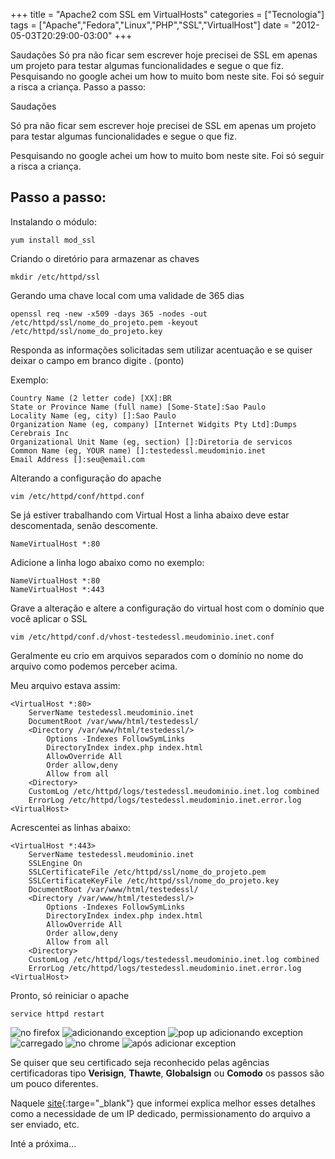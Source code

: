 +++
title = "Apache2 com SSL em VirtualHosts"
categories = ["Tecnologia"]
tags = ["Apache","Fedora","Linux","PHP","SSL","VirtualHost"]
date = "2012-05-03T20:29:00-03:00"
+++

Saudações Só pra não ficar sem escrever hoje precisei de SSL em apenas
um projeto para testar algumas funcionalidades e segue o que fiz.
Pesquisando no google achei um how to muito bom neste site. Foi só seguir
a risca a criança. Passo a passo:

<!--continua-->

Saudações

Só pra não ficar sem escrever hoje precisei de SSL em apenas um projeto
para testar algumas funcionalidades e segue o que fiz.

Pesquisando no google achei um how to muito bom neste site.
Foi só seguir a risca a criança.

## Passo a passo:

Instalando o módulo:

    yum install mod_ssl

Criando o diretório para armazenar as chaves

    mkdir /etc/httpd/ssl

Gerando uma chave local com uma validade de 365 dias

    openssl req -new -x509 -days 365 -nodes -out /etc/httpd/ssl/nome_do_projeto.pem -keyout /etc/httpd/ssl/nome_do_projeto.key

Responda as informações solicitadas sem utilizar acentuação e se quiser
deixar o campo em branco digite . (ponto)

Exemplo:

    Country Name (2 letter code) [XX]:BR
    State or Province Name (full name) [Some-State]:Sao Paulo
    Locality Name (eg, city) []:Sao Paulo
    Organization Name (eg, company) [Internet Widgits Pty Ltd]:Dumps Cerebrais Inc
    Organizational Unit Name (eg, section) []:Diretoria de servicos
    Common Name (eg, YOUR name) []:testedessl.meudominio.inet
    Email Address []:seu@email.com

Alterando a configuração do apache

    vim /etc/httpd/conf/httpd.conf

Se já estiver trabalhando com Virtual Host a linha abaixo deve estar
descomentada, senão descomente.

    NameVirtualHost *:80

Adicione a linha logo abaixo como no exemplo:

    NameVirtualHost *:80
    NameVirtualHost *:443

Grave a alteração e altere a configuração do virtual host com o domínio
que você aplicar o SSL

    vim /etc/httpd/conf.d/vhost-testedessl.meudominio.inet.conf

Geralmente eu crio em arquivos separados com o domínio no nome do arquivo
como podemos perceber acima.

Meu arquivo estava assim:

    <VirtualHost *:80>
        ServerName testedessl.meudominio.inet
        DocumentRoot /var/www/html/testedessl/
        <Directory /var/www/html/testedessl/>
            Options -Indexes FollowSymLinks
            DirectoryIndex index.php index.html
            AllowOverride All
            Order allow,deny
            Allow from all
        <Directory>
        CustomLog /etc/httpd/logs/testedessl.meudominio.inet.log combined
        ErrorLog /etc/httpd/logs/testedessl.meudominio.inet.error.log
    <VirtualHost>

Acrescentei as linhas abaixo:

    <VirtualHost *:443>
        ServerName testedessl.meudominio.inet
        SSLEngine On
        SSLCertificateFile /etc/httpd/ssl/nome_do_projeto.pem
        SSLCertificateKeyFile /etc/httpd/ssl/nome_do_projeto.key
        DocumentRoot /var/www/html/testedessl/
        <Directory /var/www/html/testedessl/>
            Options -Indexes FollowSymLinks
            DirectoryIndex index.php index.html
            AllowOverride All
            Order allow,deny
            Allow from all
        <Directory>
        CustomLog /etc/httpd/logs/testedessl.meudominio.inet.log combined
        ErrorLog /etc/httpd/logs/testedessl.meudominio.inet.error.log
    <VirtualHost>

Pronto, só reiniciar o apache

    service httpd restart

<img class="img-responsive img-thumbnail" title="no firefox" alt="no firefox" src='/assets/images/ssl.png' />
<img class="img-responsive img-thumbnail" title="adicionando exception" alt="adicionando exception" src='/assets/images/ssl2.png' />
<img class="img-responsive img-thumbnail" title="pop up adicionando exception" alt="pop up adicionando exception" src='/assets/images/ssl3.png' />
<img class="img-responsive img-thumbnail" title="carregado" alt="carregado" src='/assets/images/ssl4.png' />
<img class="img-responsive img-thumbnail" title="no chrome" alt="no chrome" src='/assets/images/ssl5.png' />
<img class="img-responsive img-thumbnail" title="após adicionar exception" alt="após adicionar exception" src='/assets/images/ssl6.png' />

Se quiser que seu certificado seja reconhecido pelas agências
certificadoras tipo **Verisign**, **Thawte**, **Globalsign** ou **Comodo**
os passos são um pouco diferentes.

Naquele [site](http://library.linode.com/web-servers/apache/ssl-guides/fedora-14){:targe="_blank"}
que informei explica melhor esses detalhes como a necessidade de um
IP dedicado, permissionamento do arquivo a ser enviado, etc.

Inté a próxima…
